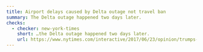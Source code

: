 ```yaml
---
title: Airport delays caused by Delta outage not travel ban
summary: The Delta outage happened two days later.
checks:
  - checker: new-york-times
    short: …the Delta outage happened two days later.
    url: https://www.nytimes.com/interactive/2017/06/23/opinion/trumps-lies.html
---
```

